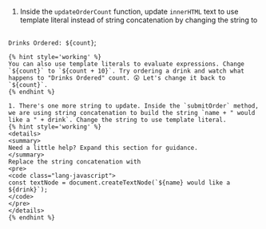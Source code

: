 1. Inside the `updateOrderCount` function, update `innerHTML` text to use template literal instead of string concatenation by changing the string to
   ```javascript
`Drinks Ordered: ${count}`;
   ```
   {% hint style='working' %}
You can also use template literals to evaluate expressions. Change `${count}` to `${count + 10}`. Try ordering a drink and watch what happens to "Drinks Ordered" count. 😲 Let's change it back to `${count}`.
   {% endhint %}

1. There's one more string to update. Inside the `submitOrder` method, we are using string concatenation to build the string `name + " would like a " + drink`. Change the string to use template literal.
   {% hint style='working' %}
<details>
<summary>
Need a little help? Expand this section for guidance. 
</summary> 
Replace the string concatenation with 
<pre>
<code class="lang-javascript">
const textNode = document.createTextNode(`${name} would like a ${drink}`);
</code>
</pre>
</details>
   {% endhint %}
